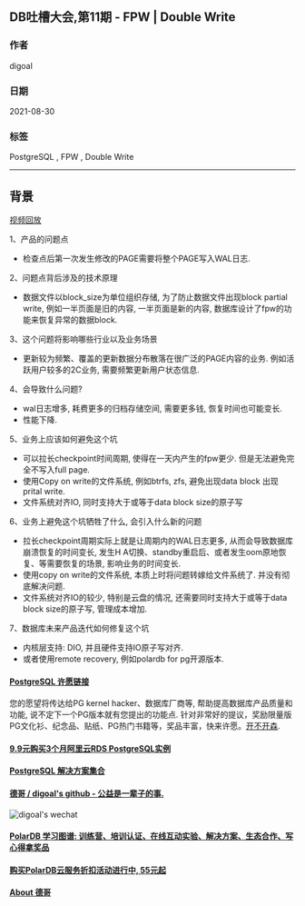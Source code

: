 ## DB吐槽大会,第11期 - FPW | Double Write       
             
### 作者                            
digoal          
            
### 日期          
2021-08-30          
             
### 标签               
PostgreSQL , FPW , Double Write      
           
----          
           
## 背景                        
[视频回放](https://www.bilibili.com/video/BV1Rq4y1K7vp/)            
          
1、产品的问题点                
- 检查点后第一次发生修改的PAGE需要将整个PAGE写入WAL日志.     
                
2、问题点背后涉及的技术原理          
- 数据文件以block_size为单位组织存储, 为了防止数据文件出现block partial write, 例如一半页面是旧的内容, 一半页面是新的内容, 数据库设计了fpw的功能来恢复异常的数据block.     
                
3、这个问题将影响哪些行业以及业务场景              
- 更新较为频繁、覆盖的更新数据分布散落在很广泛的PAGE内容的业务. 例如活跃用户较多的2C业务, 需要频繁更新用户状态信息.     
               
4、会导致什么问题?              
- wal日志增多, 耗费更多的归档存储空间, 需要更多钱, 恢复时间也可能变长.       
- 性能下降.     
      
5、业务上应该如何避免这个坑             
- 可以拉长checkpoint时间周期, 使得在一天内产生的fpw更少. 但是无法避免完全不写入full page.      
- 使用Copy on write的文件系统, 例如btrfs, zfs, 避免出现data block 出现prital write.     
- 文件系统对齐IO, 同时支持大于或等于data block size的原子写    
                    
6、业务上避免这个坑牺牲了什么, 会引入什么新的问题              
- 拉长checkpoint周期实际上就是让周期内的WAL日志更多, 从而会导致数据库崩溃恢复的时间变长, 发生H A切换、standby重启后、或者发生oom原地恢复、等需要恢复的场景, 影响业务的时间变长.     
- 使用copy on write的文件系统, 本质上时将问题转嫁给文件系统了. 并没有彻底解决问题.     
- 文件系统对齐IO的较少, 特别是云盘的情况, 还需要同时支持大于或等于data block size的原子写, 管理成本增加.     
                      
7、数据库未来产品迭代如何修复这个坑        
- 内核层支持: DIO, 并且硬件支持IO原子写对齐.     
- 或者使用remote recovery, 例如polardb for pg开源版本.     
    
  
#### [PostgreSQL 许愿链接](https://github.com/digoal/blog/issues/76 "269ac3d1c492e938c0191101c7238216")
您的愿望将传达给PG kernel hacker、数据库厂商等, 帮助提高数据库产品质量和功能, 说不定下一个PG版本就有您提出的功能点. 针对非常好的提议，奖励限量版PG文化衫、纪念品、贴纸、PG热门书籍等，奖品丰富，快来许愿。[开不开森](https://github.com/digoal/blog/issues/76 "269ac3d1c492e938c0191101c7238216").  
  
  
#### [9.9元购买3个月阿里云RDS PostgreSQL实例](https://www.aliyun.com/database/postgresqlactivity "57258f76c37864c6e6d23383d05714ea")
  
  
#### [PostgreSQL 解决方案集合](https://yq.aliyun.com/topic/118 "40cff096e9ed7122c512b35d8561d9c8")
  
  
#### [德哥 / digoal's github - 公益是一辈子的事.](https://github.com/digoal/blog/blob/master/README.md "22709685feb7cab07d30f30387f0a9ae")
  
  
![digoal's wechat](../pic/digoal_weixin.jpg "f7ad92eeba24523fd47a6e1a0e691b59")
  
  
#### [PolarDB 学习图谱: 训练营、培训认证、在线互动实验、解决方案、生态合作、写心得拿奖品](https://www.aliyun.com/database/openpolardb/activity "8642f60e04ed0c814bf9cb9677976bd4")
  
  
#### [购买PolarDB云服务折扣活动进行中, 55元起](https://www.aliyun.com/activity/new/polardb-yunparter?userCode=bsb3t4al "e0495c413bedacabb75ff1e880be465a")
  
  
#### [About 德哥](https://github.com/digoal/blog/blob/master/me/readme.md "a37735981e7704886ffd590565582dd0")
  
